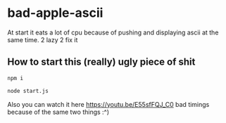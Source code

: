 # bad-apple-ascii


At start it eats a lot of cpu because of pushing and displaying ascii at the same time. 2 lazy 2 fix it

## How to start this (really) ugly piece of shit
```bash
npm i
```
```bash
node start.js
```

Also you can watch it here
https://youtu.be/E55sfFQJ_C0
bad timings because of the same two things :^)
